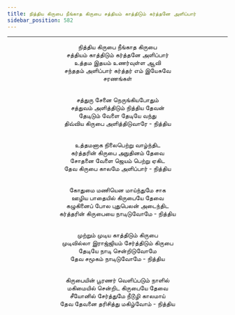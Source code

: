 ```yaml
---
title: நித்திய கிருபை நீங்காத கிருபை சத்தியம் காத்திடும் கர்த்தனே அளிப்பார்
sidebar_position: 582
---
```


---
<center>
நித்திய கிருபை நீங்காத கிருபை<br/>
சத்தியம் காத்திடும் கர்த்தனே அளிப்பார்<br/>
உத்தம இதயம் உணர்வுள்ள ஆவி<br/>
சந்ததம் அளிப்பார் கர்த்தர் எம் இயேசுவே<br/>
சரணங்கள்<br/><br/>

சத்துரு சேனை நெருங்கியபோதும்<br/>
சத்துவம் அளித்திடும் நித்திய தேவன்<br/>
தேடிடும் வேளை தேடியே வந்து<br/>
திவ்விய கிருபை அளித்திடுவாரே            - நித்திய<br/><br/>

உத்தமனாக நிலைபெற்று வாழ்ந்திட<br/>
கர்த்தரின் கிருபை அநுதினம் தேவை<br/>
சோதனை வேளை ஜெயம் பெற்று ஏகிட<br/>
தேவ கிருபை காலமே அளிப்பார்            - நித்திய<br/><br/>

கோதுமை மணியென மாய்ந்துமே சாக<br/>
ஊழிய பாதையில் கிருபையே தேவை<br/>
கழுகினைப் போல புதுபெலன் அடைந்திட<br/>
கர்த்தரின் கிருபையை நாடிடுவோமே        - நித்திய<br/><br/>

முற்றும் முடிய காத்திடும் கிருபை<br/>
முடிவில்லா இராஜ்ஜியம் சேர்த்திடும் கிருபை<br/>
தேடியே நாடி சென்றிடுவோமே<br/>
தேவ சமூகம் நாடிடுவோமே            - நித்திய<br/><br/>

கிருபையின் பூரணர் வெளிப்படும் நாளில்<br/>
மகிமையில் சென்றிட கிருபையே தேவை<br/>
சீயோனில் சேர்த்துமே நீடூழி காலமாய்<br/>
தேவ தேவனை தரிசித்து மகிழ்வோம்            - நித்திய
</center>